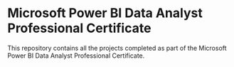 # Microsoft Power BI Data Analyst Professional Certificate
This repository contains all the projects completed as part of the Microsoft Power BI Data Analyst Professional Certificate.
